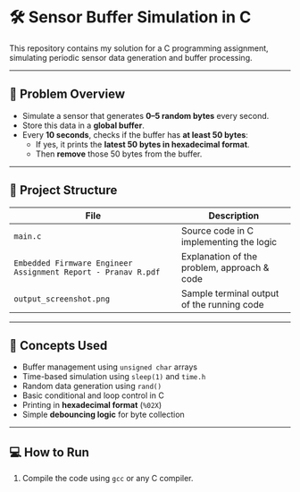 # 🛠️ Sensor Buffer Simulation in C

This repository contains my solution for a C programming assignment, simulating periodic sensor data generation and buffer processing.

---

## 📌 Problem Overview

- Simulate a sensor that generates **0–5 random bytes** every second.
- Store this data in a **global buffer**.
- Every **10 seconds**, checks if the buffer has **at least 50 bytes**:
  - If yes, it prints the **latest 50 bytes in hexadecimal format**.
  - Then **remove** those 50 bytes from the buffer.

---

## 📁 Project Structure

| File | Description |
|-----------------------------|---------------------------------------------|
| `main.c`| Source code in C implementing the logic |
| `Embedded Firmware Engineer Assignment Report - Pranav R.pdf` | Explanation of the problem, approach & code |
| `output_screenshot.png` | Sample terminal output of the running code |

---

## 🧠 Concepts Used

- Buffer management using `unsigned char` arrays
- Time-based simulation using `sleep(1)` and `time.h`
- Random data generation using `rand()`
- Basic conditional and loop control in C
- Printing in **hexadecimal format** (`%02X`)
- Simple **debouncing logic** for byte collection

---

## 💻 How to Run

1. Compile the code using `gcc` or any C compiler.
